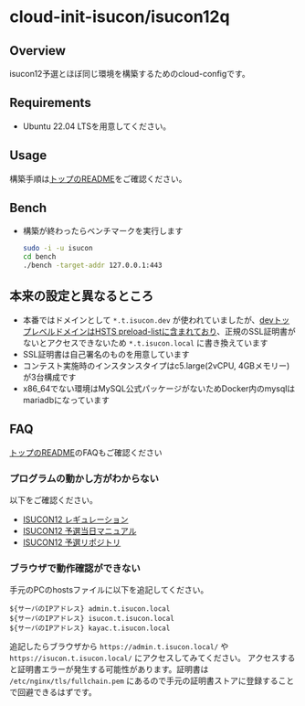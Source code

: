 # cloud-init-isucon/isucon12q

## Overview

isucon12予選とほぼ同じ環境を構築するためのcloud-configです。

## Requirements

* Ubuntu 22.04 LTSを用意してください。

## Usage

構築手順は[トップのREADME](../README.md)をご確認ください。

## Bench

* 構築が終わったらベンチマークを実行します
  ```sh
  sudo -i -u isucon
  cd bench
  ./bench -target-addr 127.0.0.1:443
  ```

## 本来の設定と異なるところ

* 本番ではドメインとして `*.t.isucon.dev` が使われていましたが、[devトップレベルドメインはHSTS preload-listに含まれており](https://ja.wikipedia.org/wiki/.dev)、正規のSSL証明書がないとアクセスできないため `*.t.isucon.local` に書き換えています
* SSL証明書は自己署名のものを用意しています
* コンテスト実施時のインスタンスタイプはc5.large(2vCPU, 4GBメモリー)が3台構成です
* x86\_64でない環境はMySQL公式パッケージがないためDocker内のmysqlはmariadbになっています

## FAQ

[トップのREADME](../README.md)のFAQもご確認ください

### プログラムの動かし方がわからない

以下をご確認ください。

* [ISUCON12 レギュレーション](https://isucon.net/archives/56671734.html)
* [ISUCON12 予選当日マニュアル](https://gist.github.com/mackee/4320c18919c8f6f1867849378a17e651)
* [ISUCON12 予選リポジトリ](https://github.com/isucon/isucon12-qualify)

### ブラウザで動作確認ができない

手元のPCのhostsファイルに以下を追記してください。

```
${サーバのIPアドレス} admin.t.isucon.local
${サーバのIPアドレス} isucon.t.isucon.local
${サーバのIPアドレス} kayac.t.isucon.local
```

追記したらブラウザから `https://admin.t.isucon.local/` や `https://isucon.t.isucon.local/` にアクセスしてみてください。
アクセスすると証明書エラーが発生する可能性があります。証明書は `/etc/nginx/tls/fullchain.pem` にあるので手元の証明書ストアに登録することで回避できるはずです。
